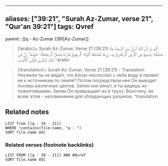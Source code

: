 
---
aliases: ["39:21", "Surah Az-Zumar, verse 21", "Qur'an 39:21"]
tags: Qvref
---

parent:: [[q - Az-Zumar (39)|Az-Zumar]]

> [!arabic]+ Surah Az-Zumar, Verse 21 (39:21)
> <span class="quran-arabic">أَلَمْ تَرَ أَنَّ ٱللَّهَ أَنزَلَ مِنَ ٱلسَّمَآءِ مَآءً فَسَلَكَهُۥ يَنَـٰبِيعَ فِى ٱلْأَرْضِ ثُمَّ يُخْرِجُ بِهِۦ زَرْعًا مُّخْتَلِفًا أَلْوَٰنُهُۥ ثُمَّ يَهِيجُ فَتَرَىٰهُ مُصْفَرًّا ثُمَّ يَجْعَلُهُۥ حُطَـٰمًا ۚ إِنَّ فِى ذَٰلِكَ لَذِكْرَىٰ لِأُو۟لِى ٱلْأَلْبَـٰبِ</span>
^arabic

> [!translation]+ Surah Az-Zumar, Verse 21 (39:21) - Translation
> Неужели ты не видел, что Аллах ниспослал с неба воду и провел ее к источникам по земле? Потом посредством нее Он выводит посевы различных цветов. Затем они вянут, и ты видишь их пожелтевшими. Затем Он превращает их в труху. Воистину, во всем этом - напоминание для обладающих разумом.
^translation



## Related notes
```dataview
LIST from [[q - 39 - 21]]
WHERE !contains(file.name, "q - ")
SORT file.name ASC
```

### Related verses (footnote backlinks)
```dataview
LIST FROM [[q - 39 - 21]] AND #Qvref
SORT file.name ASC
```

